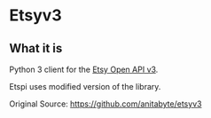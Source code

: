 # Etsyv3 
## What it is

Python 3 client for the [Etsy Open API v3](https://developer.etsy.com/documentation/reference).

Etspi uses modified version of the library.

Original Source: https://github.com/anitabyte/etsyv3

